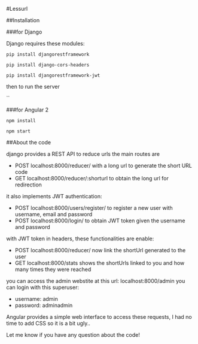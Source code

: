 #Lessurl

##Installation

###for Django

Django requires these modules:

`pip install djangorestframework `

`pip install django-cors-headers`

`pip install djangorestframework-jwt`

then to run the server 

``

###for Angular 2

`npm install`

`npm start`

##About the code

django provides a REST API to reduce urls the main routes are

- POST localhost:8000/reducer/ with a long url to generate the short URL code
- GET localhost:8000/reducer/:shorturl to obtain the long url for redirection

it also implements JWT authentication:

- POST localhost:8000/users/register/ to register a new user with username, email and password
- POST localhost:8000/login/ to obtain JWT token given the username and password

with JWT token in headers, these functionalities are enable:

- POST localhost:8000/reducer/ now link the shortUrl generated to the user
- GET localhost:8000/stats shows the shortUrls linked to you and how many times they were reached

you can access the admin webstite at this url: localhost:8000/admin
you can login with this superuser: 

- username: admin 
- password: adminadmin

Angular provides a simple web interface to access these requests, I had no time to add CSS so it is a bit ugly..

Let me know if you have any question about the code!





